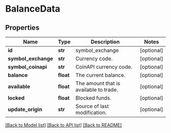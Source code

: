 # BalanceData

## Properties
Name | Type | Description | Notes
------------ | ------------- | ------------- | -------------
**id** | **str** | symbol_exchange | [optional] 
**symbol_exchange** | **str** | Currency code. | [optional] 
**symbol_coinapi** | **str** | CoinAPI currency code. | [optional] 
**balance** | **float** | The current balance. | [optional] 
**available** | **float** | The amount that is available to trade. | [optional] 
**locked** | **float** | Blocked funds. | [optional] 
**update_origin** | **str** | Source of last modification.  | [optional] 

[[Back to Model list]](../README.md#documentation-for-models) [[Back to API list]](../README.md#documentation-for-api-endpoints) [[Back to README]](../README.md)


